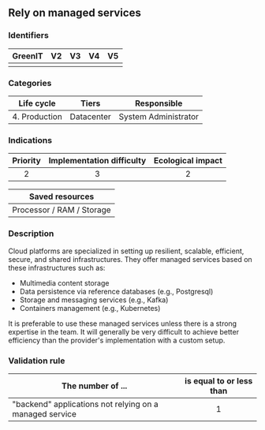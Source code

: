 ## Rely on managed services

### Identifiers

| GreenIT | V2  | V3  | V4  | V5  |
| :-----: | :-: | :-: | :-: | :-: |
|         |     |     |     |     |

### Categories

|  Life cycle   |   Tiers    |     Responsible      |
| :-----------: | :--------: | :------------------: |
| 4. Production | Datacenter | System Administrator |

### Indications

| Priority | Implementation difficulty | Ecological impact |
| :------: | :-----------------------: | :---------------: |
|    2     |             3             |         2         |

|      Saved resources      |
| :-----------------------: |
| Processor / RAM / Storage |

### Description

Cloud platforms are specialized in setting up resilient, scalable, efficient, secure, and shared infrastructures. They offer managed services based on these infrastructures such as:

- Multimedia content storage
- Data persistence via reference databases (e.g., Postgresql)
- Storage and messaging services (e.g., Kafka)
- Containers management (e.g., Kubernetes)

It is preferable to use these managed services unless there is a strong expertise in the team.
It will generally be very difficult to achieve better efficiency than the provider's implementation with a custom setup.

### Validation rule

| The number of ...                                       | is equal to or less than |
| ------------------------------------------------------- | :----------------------: |
| "backend" applications not relying on a managed service |            1             |
